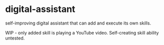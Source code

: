 # digital-assistant
self-improving digital assistant that can add and execute its own skills.

WIP - only added skill is playing a YouTube video. Self-creating skill ability untested.  
